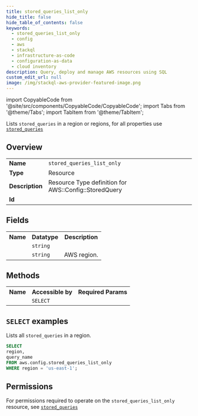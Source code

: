 ```yaml
---
title: stored_queries_list_only
hide_title: false
hide_table_of_contents: false
keywords:
  - stored_queries_list_only
  - config
  - aws
  - stackql
  - infrastructure-as-code
  - configuration-as-data
  - cloud inventory
description: Query, deploy and manage AWS resources using SQL
custom_edit_url: null
image: /img/stackql-aws-provider-featured-image.png
---
```


import CopyableCode from '@site/src/components/CopyableCode/CopyableCode';
import Tabs from '@theme/Tabs';
import TabItem from '@theme/TabItem';

Lists <code>stored_queries</code> in a region or regions, for all properties use <a href="/services/serviceName/stored_queries/"><code>stored_queries</code></a>

## Overview
<table>
<tbody>
<tr><td><b>Name</b></td><td><code>stored_queries_list_only</code></td></tr>
<tr><td><b>Type</b></td><td>Resource</td></tr>
<tr><td><b>Description</b></td><td>Resource Type definition for AWS::Config::StoredQuery</td></tr>
<tr><td><b>Id</b></td><td><CopyableCode code="aws.config.stored_queries_list_only" /></td></tr>
</tbody>
</table>

## Fields
<table>
<tbody>
<tr><th>Name</th><th>Datatype</th><th>Description</th></tr><tr><td><CopyableCode code="query_name" /></td><td><code>string</code></td><td></td></tr>
<tr><td><CopyableCode code="region" /></td><td><code>string</code></td><td>AWS region.</td></tr>
</tbody>
</table>

## Methods

<table>
<tbody>
  <tr>
    <th>Name</th>
    <th>Accessible by</th>
    <th>Required Params</th>
  </tr>
  <tr>
    <td><CopyableCode code="list_resources" /></td>
    <td><code>SELECT</code></td>
    <td><CopyableCode code="region" /></td>
  </tr>
</tbody>
</table>

## `SELECT` examples
Lists all <code>stored_queries</code> in a region.
```sql
SELECT
region,
query_name
FROM aws.config.stored_queries_list_only
WHERE region = 'us-east-1';
```


## Permissions

For permissions required to operate on the <code>stored_queries_list_only</code> resource, see <a href="/services/config/stored_queries/#permissions"><code>stored_queries</code></a>

